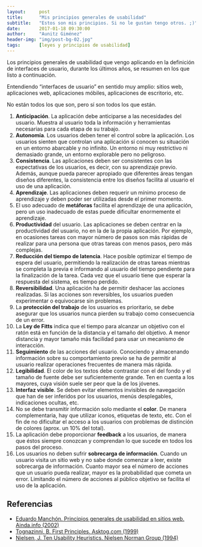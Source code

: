 ```yaml
---
layout:     post
title:      "Mis principios generales de usabilidad"
subtitle:   "Estos son mis principios. Si no le gustan tengo otros. ;)"
date:       2017-01-18 09:30:00
author:     "Aunitz Giménez"
header-img: "img/post-bg-02.jpg"
tags:       [leyes y principios de usabilidad]
---
```


<p>Los principios generales de usabilidad que vengo aplicando en la definición de interfaces de usuario, durante los últimos años, se resumen en los que listo a continuación.</p>

<p>Entendiendo “interfaces de usuario” en sentido muy amplio: sitios web, aplicaciones web, aplicaciones móbiles, aplicaciones de escritorio, etc.</p>

<p>No están todos los que son, pero sí son todos los que están.</p>

<ol>
    <li><strong>Anticipación</strong>. La aplicación debe anticiparse a las necesidades del usuario. Muestra al usuario toda la información y herramientas necesarias para cada etapa de su trabajo.</li>
    <li><strong>Autonomía</strong>. Los usuarios deben tener el control sobre la aplicación. Los usuarios sienten que controlan una aplicación si conocen su situación en un entorno abarcable y no infinito. Un entorno ni muy restrictivo ni demasiado grande, un entorno explorable pero no peligroso.</li>
    <li><strong>Consistencia</strong>. Las aplicaciones deben ser consistentes con las expectativas de los usuarios, es decir, con su aprendizaje previo. Además, aunque pueda parecer apropiado que diferentes áreas tengan diseños diferentes, la consistencia entre los diseños facilita al usuario el uso de una aplicación.</li>
    <li><strong>Aprendizaje</strong>. Las aplicaciones deben requerir un mínimo proceso de aprendizaje y deben poder ser utilizadas desde el primer momento.</li>
    <li>El uso adecuado de <strong>metáforas</strong> facilita el aprendizaje de una aplicación, pero un uso inadecuado de estas puede dificultar enormemente el aprendizaje.</li>
    <li><strong>Productividad</strong> del usuario. Las aplicaciones se deben centrar en la productividad del usuario, no en la de la propia aplicación. Por ejemplo, en ocasiones tareas con mayor número de pasos son más rápidas de realizar para una persona que otras tareas con menos pasos, pero más complejas.</li>
    <li><strong>Reducción del tiempo de latencia</strong>. Hace posible optimizar el tiempo de espera del usuario, permitiendo la realización de otras tareas mientras se completa la previa e informando al usuario del tiempo pendiente para la finalización de la tarea. Cada vez que el usuario tiene que esperar la respuesta del sistema, es tiempo perdido.</li>
    <li><strong>Reversibilidad</strong>. Una aplicación ha de permitir deshacer las acciones realizadas. Si las acciones son reversibles, los usuarios pueden experimentar o equivocarse sin problemas.</li>
    <li>La <strong>protección del trabajo</strong> de los usuarios es prioritario, se debe asegurar que los usuarios nunca pierden su trabajo como consecuencia de un error.</li>
    <li>La <strong>Ley de Fitts</strong> indica que el tiempo para alcanzar un objetivo con el ratón está en función de la distancia y el tamaño del objetivo. A menor distancia y mayor tamaño más facilidad para usar un mecanismo de interacción.</li>
    <li><strong>Seguimiento</strong> de las acciones del usuario. Conociendo y almacenando información sobre su comportamiento previo se ha de permitir al usuario realizar operaciones frecuentes de manera más rápida.</li>
    <li><strong>Legibilidad</strong>. El color de los textos debe contrastar con el del fondo y el tamaño de fuente debe ser suficientemente grande. Ten en cuenta a los mayores, cuya visión suele ser peor que la de los jóvenes.</li>
    <li><strong>Interfaz visible</strong>. Se deben evitar elementos invisibles de navegación que han de ser inferidos por los usuarios, menús desplegables, indicaciones ocultas, etc.</li>
    <li>No se debe transmitir información solo mediante el <strong>color</strong>. De manera complementaria, hay que utilizar iconos, etiquetas de texto, etc. Con el fin de no dificultar el acceso a los usuarios con problemas de distinción de colores (aprox. un 10% del total).</li>
    <li>La aplicación debe proporcionar <strong>feedback</strong> a los usuarios, de manera que éstos siempre conozcan y comprendan lo que sucede en todos los pasos del proceso.</li>
    <li>Los usuarios no deben sufrir <strong>sobrecarga de información</strong>. Cuando un usuario visita un sitio web y no sabe donde comenzar a leer, existe sobrecarga de información. Cuanto mayor sea el número de acciones que un usuario pueda realizar, mayor es la probabilidad que cometa un error. Limitando el número de acciones al público objetivo se facilita el uso de la aplicación.</li>
</ol>

<h2 class="section-heading">Referencias</h2>

<ul>
    <li><a href="https://web.archive.org/web/20020111171203/http://www.ainda.info:80/principios_generales.html" target="_blank" rel="noopener noreferrer">Eduardo Manchón. Principios generales de usabilidad en sitios web. Ainda.info (2002)</a></li>
    <li><a href="https://web.archive.org/web/19990220182614/http://www.asktog.com:80/basics/firstPrinciples.html" target="_blank" rel="noopener noreferrer">Tognazinni, B. First Principles. Asktog.com (1999)</a></li>
    <li><a href="https://web.archive.org/web/19970218113952/http://www.useit.com/papers/heuristic/heuristic_list.html" target="_blank" rel="noopener noreferrer">Nielsen, J. Ten Usability Heuristics. Nielsen Norman Group (1994)</a></li>
</ul>